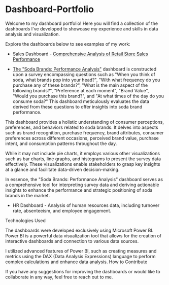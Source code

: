 # Dashboard-Portfolio
Welcome to my dashboard portfolio! Here you will find a collection of the dashboards I've developed to showcase my experience and skills in data analysis and visualization.


Explore the dashboards below to see examples of my work:

 - Sales Dashboard - [Comprehensive Analysis of Retail Store Sales Performance](https://app.powerbi.com/view?r=eyJrIjoiNmMxYzM5MzUtNjBjYi00ZTEyLThjZDQtYzM0YmRmZTJhM2EzIiwidCI6ImU4Y2YyNjM5LTFmOTgtNGJiNC1iZDg5LWFiZDE0OTI4OTM3ZiJ9)


 - [The "Soda Brands: Performance Analysis"](https://app.powerbi.com/view?r=eyJrIjoiNmMxYzM5MzUtNjBjYi00ZTEyLThjZDQtYzM0YmRmZTJhM2EzIiwidCI6ImU4Y2YyNjM5LTFmOTgtNGJiNC1iZDg5LWFiZDE0OTI4OTM3ZiJ9) dashboard is constructed upon a survey encompassing questions such as "When you think of soda, what brands pop into your head?", "With what frequency do you purchase any of these brands?", "What is the main aspect of the following brands?", "Preference at each moment", "Brand Value", "Would you purchase this brand?", and "At what times of the day do you consume soda?" This dashboard meticulously evaluates the data derived from these questions to offer insights into soda brand performance.

This dashboard provides a holistic understanding of consumer perceptions, preferences, and behaviors related to soda brands. It delves into aspects such as brand recognition, purchase frequency, brand attributes, consumer preferences across different occasions, perceived brand value, purchase intent, and consumption patterns throughout the day.

While it may not include pie charts, it employs various other visualizations such as bar charts, line graphs, and histograms to present the survey data effectively. These visualizations enable stakeholders to grasp key insights at a glance and facilitate data-driven decision-making.

In essence, the "Soda Brands: Performance Analysis" dashboard serves as a comprehensive tool for interpreting survey data and deriving actionable insights to enhance the performance and strategic positioning of soda brands in the market.

 - HR Dashboard - Analysis of human resources data, including turnover rate, absenteeism, and employee engagement.

Technologies Used

The dashboards were developed exclusively using Microsoft Power BI. Power BI is a powerful data visualization tool that allows for the creation of interactive dashboards and connection to various data sources.

I utilized advanced features of Power BI, such as creating measures and metrics using the DAX (Data Analysis Expressions) language to perform complex calculations and enhance data analysis.
How to Contribute

If you have any suggestions for improving the dashboards or would like to collaborate in any way, feel free to reach out to me.

